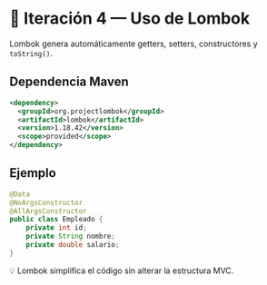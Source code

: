 # 🧩 Iteración 4 — Uso de Lombok

Lombok genera automáticamente getters, setters, constructores y `toString()`.

## Dependencia Maven
```xml
<dependency>
  <groupId>org.projectlombok</groupId>
  <artifactId>lombok</artifactId>
  <version>1.18.42</version>
  <scope>provided</scope>
</dependency>
```

## Ejemplo
```java
@Data
@NoArgsConstructor
@AllArgsConstructor
public class Empleado {
    private int id;
    private String nombre;
    private double salario;
}
```

💡 Lombok simplifica el código sin alterar la estructura MVC.
